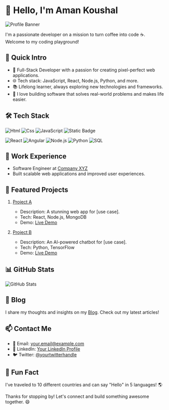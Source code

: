 # 👋 Hello, I'm Aman Koushal

![Profile Banner](banner.png)

I'm a passionate developer on a mission to turn coffee into code ☕. Welcome to my coding playground!

## 🚀 Quick Intro

- 💼 Full-Stack Developer with a passion for creating pixel-perfect web applications.
- 🌐 Tech stack: JavaScript, React, Node.js, Python, and more.
- 📚 Lifelong learner, always exploring new technologies and frameworks.
- 🎯 I love building software that solves real-world problems and makes life easier.

## 🛠️ Tech Stack
![Html](https://img.shields.io/badge/with%20a%20logo-grey?style=for-the-badge&logo=html5)
![Css](https://img.shields.io/badge/with%20a%20logo-grey?style=for-the-badge&logo=css3)
![JavaScript](https://img.shields.io/badge/with%20a%20logo-grey?style=for-the-badge&logo=javascript)
![Static Badge](https://img.shields.io/badge/JavaScript?style=for-the-badge&logo=javascript&logoColor=yellow)

![React](https://img.shields.io/badge/with%20a%20logo-grey?style=for-the-badge&logo=react)
![Angular](https://img.shields.io/badge/with%20a%20logo-grey?style=for-the-badge&logo=angular)
![Node.js](https://img.shields.io/badge/with%20a%20logo-grey?style=for-the-badge&logo=node.js)
![Python](https://img.shields.io/badge/with%20a%20logo-grey?style=for-the-badge&logo=python)
![SQL](https://img.shields.io/badge/with%20a%20logo-grey?style=for-the-badge&logo=mongodb)


## 💼 Work Experience

- Software Engineer at [Company XYZ](https://companyxyz.com)
- Built scalable web applications and improved user experiences.

## 🌟 Featured Projects

1. [Project A](https://github.com/yourusername/project-a)
   - Description: A stunning web app for [use case].
   - Tech: React, Node.js, MongoDB
   - Demo: [Live Demo](https://projecta-demo.com)

2. [Project B](https://github.com/yourusername/project-b)
   - Description: An AI-powered chatbot for [use case].
   - Tech: Python, TensorFlow
   - Demo: [Live Demo](https://projectb-demo.com)

## 📊 GitHub Stats

![GitHub Stats](https://github-readme-stats.vercel.app/api?username=itzAmanKoushal&show_icons=true&theme=radical)

## 📝 Blog

I share my thoughts and insights on my [Blog](https://yourblog.com). Check out my latest articles!

## 📫 Contact Me

- 📧 Email: your.email@example.com
- 💼 LinkedIn: [Your LinkedIn Profile](https://linkedin.com/in/yourusername)
- 🐦 Twitter: [@yourtwitterhandle](https://twitter.com/yourtwitterhandle)

## 🌟 Fun Fact

I've traveled to 10 different countries and can say "Hello" in 5 languages! 🌎

Thanks for stopping by! Let's connect and build something awesome together. 😄
